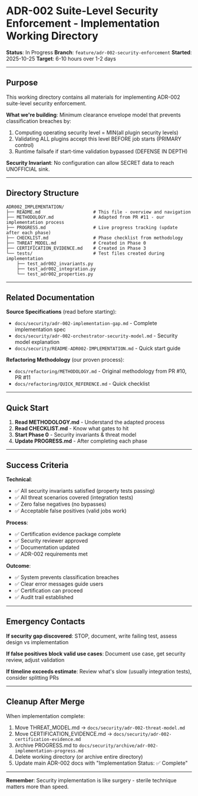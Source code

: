 # ADR-002 Suite-Level Security Enforcement - Implementation Working Directory

**Status**: In Progress
**Branch**: `feature/adr-002-security-enforcement`
**Started**: 2025-10-25
**Target**: 6-10 hours over 1-2 days

---

## Purpose

This working directory contains all materials for implementing ADR-002 suite-level security enforcement.

**What we're building**: Minimum clearance envelope model that prevents classification breaches by:
1. Computing operating security level = MIN(all plugin security levels)
2. Validating ALL plugins accept this level BEFORE job starts (PRIMARY control)
3. Runtime failsafe if start-time validation bypassed (DEFENSE IN DEPTH)

**Security Invariant**: No configuration can allow SECRET data to reach UNOFFICIAL sink.

---

## Directory Structure

```
ADR002_IMPLEMENTATION/
├── README.md                    # This file - overview and navigation
├── METHODOLOGY.md               # Adapted from PR #11 - our implementation process
├── PROGRESS.md                  # Live progress tracking (update after each phase)
├── CHECKLIST.md                 # Phase checklist from methodology
├── THREAT_MODEL.md              # Created in Phase 0
├── CERTIFICATION_EVIDENCE.md    # Created in Phase 3
└── tests/                       # Test files created during implementation
    ├── test_adr002_invariants.py
    ├── test_adr002_integration.py
    └── test_adr002_properties.py
```

---

## Related Documentation

**Source Specifications** (read before starting):
- `docs/security/adr-002-implementation-gap.md` - Complete implementation spec
- `docs/security/adr-002-orchestrator-security-model.md` - Security model explanation
- `docs/security/README-ADR002-IMPLEMENTATION.md` - Quick start guide

**Refactoring Methodology** (our proven process):
- `docs/refactoring/METHODOLOGY.md` - Original methodology from PR #10, PR #11
- `docs/refactoring/QUICK_REFERENCE.md` - Quick checklist

---

## Quick Start

1. **Read METHODOLOGY.md** - Understand the adapted process
2. **Read CHECKLIST.md** - Know what gates to hit
3. **Start Phase 0** - Security invariants & threat model
4. **Update PROGRESS.md** - After completing each phase

---

## Success Criteria

**Technical**:
- ✅ All security invariants satisfied (property tests passing)
- ✅ All threat scenarios covered (integration tests)
- ✅ Zero false negatives (no bypasses)
- ✅ Acceptable false positives (valid jobs work)

**Process**:
- ✅ Certification evidence package complete
- ✅ Security reviewer approved
- ✅ Documentation updated
- ✅ ADR-002 requirements met

**Outcome**:
- ✅ System prevents classification breaches
- ✅ Clear error messages guide users
- ✅ Certification can proceed
- ✅ Audit trail established

---

## Emergency Contacts

**If security gap discovered**: STOP, document, write failing test, assess design vs implementation

**If false positives block valid use cases**: Document use case, get security review, adjust validation

**If timeline exceeds estimate**: Review what's slow (usually integration tests), consider splitting PRs

---

## Cleanup After Merge

When implementation complete:
1. Move THREAT_MODEL.md → `docs/security/adr-002-threat-model.md`
2. Move CERTIFICATION_EVIDENCE.md → `docs/security/adr-002-certification-evidence.md`
3. Archive PROGRESS.md to `docs/security/archive/adr-002-implementation-progress.md`
4. Delete working directory (or archive entire directory)
5. Update main ADR-002 docs with "Implementation Status: ✅ Complete"

---

**Remember**: Security implementation is like surgery - sterile technique matters more than speed.

